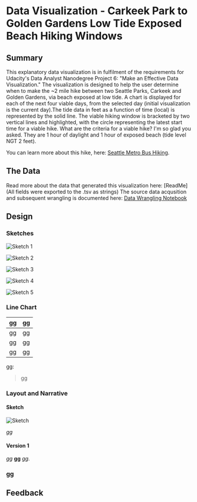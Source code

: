 # Data Visualization - Carkeek Park to Golden Gardens Low Tide Exposed Beach Hiking Windows

## Summary

This explanatory data visualization is in fulfilment of the requirements for Udacity's Data Analyst Nanodegree Project 6: "Make an Effective Data Visualization." The visualization is designed to help the user determine when to make the ~2 mile hike between two Seattle Parks, Carkeek and Golden Gardens, via beach exposed at low tide.  A chart is displayed for each of the next four viable days, from the selected day (initial visualization is the current day).The tide data in feet as a function of time (local) is represented by the solid line.  The viable hiking window is bracketed by two vertical lines and highlighted, with the circle representing the latest start time for a viable hike.  What are the criteria for a viable hike? I'm so glad you asked. They are 1 hour of daylight and 1 hour of exposed beach (tide level NGT 2 feet).

 You can learn more about this hike, here: [Seattle Metro Bus Hiking](https://sites.google.com/site/seattlemetrobushiking/main-page/in-city-hikes/carkeek-park-and-beach-walk-to-ballard).


 ## The Data

 Read more about the data that generated this visualization here: [ReadMe](All fields were exported to the .tsv as strings)
 The source data acqusition and subsequent wrangling is documented here: [Data Wrangling Notebook](https://github.com/baumanab/seattle_tides/blob/master/sandbox.ipynb)



## Design

### Sketches 
![Sketch 1](https://drive.google.com/open?id=0B6-_839umHeRVWQ3TDBkMHluQkU/view)

![Sketch 2](https://drive.google.com/open?id=0B6-_839umHeRSlNXbjdoMVNfWVE)

![Sketch 3](https://drive.google.com/open?id=0B6-_839umHeRSlNXbjdoMVNfWVE)

![Sketch 4](https://drive.google.com/open?id=0B6-_839umHeRSlNXbjdoMVNfWVE)

![Sketch 5](https://drive.google.com/open?id=0B6-_839umHeRSlNXbjdoMVNfWVE)




### Line Chart


| gg |        gg |
-------------------|-----------------|
| gg| gg |
| gg | gg |
| gg  | gg |




gg:

> gg



### Layout and Narrative

#### Sketch
![Sketch]()

*gg*

#### Version 1


*gg* **gg** *gg.*


### gg

## Feedback


